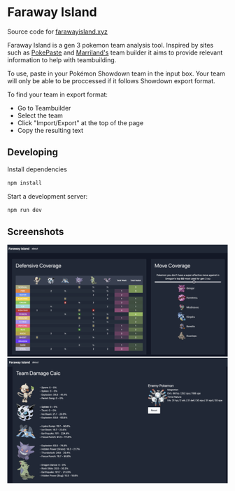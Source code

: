 # Faraway Island

Source code for [farawayisland.xyz](https://farawayisland.xyz)

Faraway Island is a gen 3 pokemon team analysis tool. Inspired by sites such as [PokePaste](https://pokepast.es/) and [Marriland's](https://marriland.com/tools/team-builder) team builder it aims to provide relevant information to help with teambuilding.

To use, paste in your Pokémon Showdown team in the input box. Your team will only be able to be proccessed if it follows Showdown export format.

To find your team in export format:

- Go to Teambuilder
- Select the team
- Click "Import/Export" at the top of the page
- Copy the resulting text

## Developing

Install dependencies

```bash
npm install
```

Start a development server:

```bash
npm run dev
```

## Screenshots
![image info](./img/preview1.png)
![image info](./img/preview2.png)

